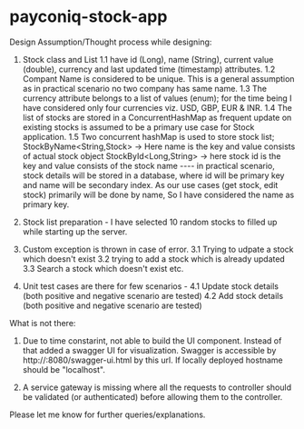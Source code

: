 # payconiq-stock-app
Design Assumption/Thought process while designing: 
1. Stock class and List 
  1.1 have id (Long), name (String), current value (double), currency and last updated time (timestamp) attributes.
  1.2 Compant Name is considered to be unique. This is a general assumption as in practical scenario no two company has same name. 
  1.3 The currency attribute belongs to a list of values (enum); for the time being I have considered only four currencies viz. USD, GBP, EUR & INR.
  1.4 The list of stocks are stored in a ConcurrentHashMap as frequent update on existing stocks is assumed to be a primary use case  for Stock application.
  1.5 Two concurrent hashMap is used to store stock list; 
    StockByName<String,Stock> -> Here name is the key and value consists of actual stock object
    StockById<Long,String> -> here stock id is the key and value consists of the stock name 
   ---- in practical scenario, stock details will be stored in a database, where id will be primary key and name will be secondary index. As our use cases (get stock, edit stock) primarily will be done by name, So I have considered the name as primary key.  

2. Stock list preparation - I have selected 10 random stocks to filled up while starting up the server.  

3. Custom exception is thrown in case of error. 
  3.1 Trying to udpate a stock which doesn't exist
  3.2 trying to add a stock which is already updated
  3.3 Search a stock which doesn't exist etc.

4. Unit test cases are there for few scenarios - 
  4.1 Update stock details (both positive and negative scenario are tested)
  4.2 Add stock details (both positive and negative scenario are tested)
 
What is not there:
1. Due to time constarint, not able to build the UI component. Instead of that added a swagger UI for visualization. Swagger is accessible by http://<hostname>:8080/swagger-ui.html by this url. If locally deployed hostname should be "localhost".

2. A service gateway is missing where all the requests to controller should be validated (or authenticated) before allowing them to the controller.
  
 Please let me know for further queries/explanations.
